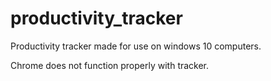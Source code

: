# productivity_tracker
Productivity tracker made for use on windows 10 computers. 

Chrome does not function properly with tracker.

